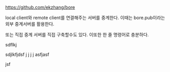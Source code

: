 https://github.com/ekzhang/bore

local client와 remote client를 연결해주는 서버를 중계한다. 이때는 bore.pub이라는 외부 중계서버를 활용한다.

또는 직접 중계 서버를 직접 구축할수도 있다. 이또한 한 줄 명령어로 충분하다.

sdflkj

sdjlkfjdsf
j
j
j
j
asfjasf


jsf

